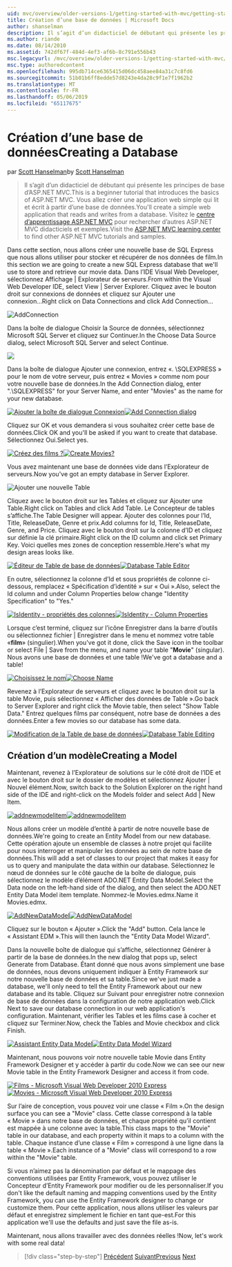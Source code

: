 ```yaml
---
uid: mvc/overview/older-versions-1/getting-started-with-mvc/getting-started-with-mvc-part4
title: Création d’une base de données | Microsoft Docs
author: shanselman
description: Il s’agit d’un didacticiel de débutant qui présente les principes de base d’ASP.NET MVC. Créer une application web simple qui lit et écrit à partir d’une base de données.
ms.author: riande
ms.date: 08/14/2010
ms.assetid: 742df67f-484d-4ef3-af6b-8c791e556b43
msc.legacyurl: /mvc/overview/older-versions-1/getting-started-with-mvc/getting-started-with-mvc-part4
msc.type: authoredcontent
ms.openlocfilehash: 995db714ce6365415d06dc458aee84a31c7c8fd6
ms.sourcegitcommit: 51b01b6ff8edde57d8243e4da28c9f1e7f1962b2
ms.translationtype: MT
ms.contentlocale: fr-FR
ms.lasthandoff: 05/06/2019
ms.locfileid: "65117675"
---
```

# <a name="creating-a-database"></a><span data-ttu-id="67436-104">Création d’une base de données</span><span class="sxs-lookup"><span data-stu-id="67436-104">Creating a Database</span></span>

<span data-ttu-id="67436-105">par [Scott Hanselman](https://github.com/shanselman)</span><span class="sxs-lookup"><span data-stu-id="67436-105">by [Scott Hanselman](https://github.com/shanselman)</span></span>

> <span data-ttu-id="67436-106">Il s’agit d’un didacticiel de débutant qui présente les principes de base d’ASP.NET MVC.</span><span class="sxs-lookup"><span data-stu-id="67436-106">This is a beginner tutorial that introduces the basics of ASP.NET MVC.</span></span> <span data-ttu-id="67436-107">Vous allez créer une application web simple qui lit et écrit à partir d’une base de données.</span><span class="sxs-lookup"><span data-stu-id="67436-107">You'll create a simple web application that reads and writes from a database.</span></span> <span data-ttu-id="67436-108">Visitez le [centre d’apprentissage ASP.NET MVC](../../../index.md) pour rechercher d’autres ASP.NET MVC didacticiels et exemples.</span><span class="sxs-lookup"><span data-stu-id="67436-108">Visit the [ASP.NET MVC learning center](../../../index.md) to find other ASP.NET MVC tutorials and samples.</span></span>

<span data-ttu-id="67436-109">Dans cette section, nous allons créer une nouvelle base de SQL Express que nous allons utiliser pour stocker et récupérer de nos données de film.</span><span class="sxs-lookup"><span data-stu-id="67436-109">In this section we are going to create a new SQL Express database that we'll use to store and retrieve our movie data.</span></span> <span data-ttu-id="67436-110">Dans l’IDE Visual Web Developer, sélectionnez Affichage | Explorateur de serveurs.</span><span class="sxs-lookup"><span data-stu-id="67436-110">From within the Visual Web Developer IDE, select View | Server Explorer.</span></span> <span data-ttu-id="67436-111">Cliquez avec le bouton droit sur connexions de données et cliquez sur Ajouter une connexion...</span><span class="sxs-lookup"><span data-stu-id="67436-111">Right click on Data Connections and click Add Connection...</span></span>

![AddConnection](getting-started-with-mvc-part4/_static/image1.png)

<span data-ttu-id="67436-113">Dans la boîte de dialogue Choisir la Source de données, sélectionnez Microsoft SQL Server et cliquez sur Continuer.</span><span class="sxs-lookup"><span data-stu-id="67436-113">In the Choose Data Source dialog, select Microsoft SQL Server and select Continue.</span></span>

![](getting-started-with-mvc-part4/_static/image2.png)

<span data-ttu-id="67436-114">Dans la boîte de dialogue Ajouter une connexion, entrez «. \SQLEXPRESS » pour le nom de votre serveur, puis entrez « Movies » comme nom pour votre nouvelle base de données.</span><span class="sxs-lookup"><span data-stu-id="67436-114">In the Add Connection dialog, enter ".\SQLEXPRESS" for your Server Name, and enter "Movies" as the name for your new database.</span></span>

<span data-ttu-id="67436-115">[![Ajouter la boîte de dialogue Connexion](getting-started-with-mvc-part4/_static/image4.png)](getting-started-with-mvc-part4/_static/image3.png)</span><span class="sxs-lookup"><span data-stu-id="67436-115">[![Add Connection dialog](getting-started-with-mvc-part4/_static/image4.png)](getting-started-with-mvc-part4/_static/image3.png)</span></span>

<span data-ttu-id="67436-116">Cliquez sur OK et vous demandera si vous souhaitez créer cette base de données.</span><span class="sxs-lookup"><span data-stu-id="67436-116">Click OK and you'll be asked if you want to create that database.</span></span> <span data-ttu-id="67436-117">Sélectionnez Oui.</span><span class="sxs-lookup"><span data-stu-id="67436-117">Select yes.</span></span>

<span data-ttu-id="67436-118">[![Créez des films ?](getting-started-with-mvc-part4/_static/image6.png)](getting-started-with-mvc-part4/_static/image5.png)</span><span class="sxs-lookup"><span data-stu-id="67436-118">[![Create Movies?](getting-started-with-mvc-part4/_static/image6.png)](getting-started-with-mvc-part4/_static/image5.png)</span></span>

<span data-ttu-id="67436-119">Vous avez maintenant une base de données vide dans l’Explorateur de serveurs.</span><span class="sxs-lookup"><span data-stu-id="67436-119">Now you've got an empty database in Server Explorer.</span></span>

![Ajouter une nouvelle Table](getting-started-with-mvc-part4/_static/image7.png)

<span data-ttu-id="67436-121">Cliquez avec le bouton droit sur les Tables et cliquez sur Ajouter une Table.</span><span class="sxs-lookup"><span data-stu-id="67436-121">Right click on Tables and click Add Table.</span></span> <span data-ttu-id="67436-122">Le Concepteur de tables s’affiche.</span><span class="sxs-lookup"><span data-stu-id="67436-122">The Table Designer will appear.</span></span> <span data-ttu-id="67436-123">Ajouter des colonnes pour l’Id, Title, ReleaseDate, Genre et prix.</span><span class="sxs-lookup"><span data-stu-id="67436-123">Add columns for Id, Title, ReleaseDate, Genre, and Price.</span></span> <span data-ttu-id="67436-124">Cliquez avec le bouton droit sur la colonne d’ID et cliquez sur définie la clé primaire.</span><span class="sxs-lookup"><span data-stu-id="67436-124">Right click on the ID column and click set Primary Key.</span></span> <span data-ttu-id="67436-125">Voici quelles mes zones de conception ressemble.</span><span class="sxs-lookup"><span data-stu-id="67436-125">Here's what my design areas looks like.</span></span>

<span data-ttu-id="67436-126">[![Éditeur de Table de base de données](getting-started-with-mvc-part4/_static/image9.png)](getting-started-with-mvc-part4/_static/image8.png)</span><span class="sxs-lookup"><span data-stu-id="67436-126">[![Database Table Editor](getting-started-with-mvc-part4/_static/image9.png)](getting-started-with-mvc-part4/_static/image8.png)</span></span>

<span data-ttu-id="67436-127">En outre, sélectionnez la colonne d’Id et sous propriétés de colonne ci-dessous, remplacez « Spécification d’identité » sur « Oui ».</span><span class="sxs-lookup"><span data-stu-id="67436-127">Also, select the Id column and under Column Properties below change "Identity Specification" to "Yes."</span></span>

<span data-ttu-id="67436-128">[![IsIdentity - propriétés des colonnes](getting-started-with-mvc-part4/_static/image11.png)](getting-started-with-mvc-part4/_static/image10.png)</span><span class="sxs-lookup"><span data-stu-id="67436-128">[![IsIdentity - Column Properties](getting-started-with-mvc-part4/_static/image11.png)](getting-started-with-mvc-part4/_static/image10.png)</span></span>

<span data-ttu-id="67436-129">Lorsque c’est terminé, cliquez sur l’icône Enregistrer dans la barre d’outils ou sélectionnez fichier | Enregistrer dans le menu et nommez votre table «**film**» (singulier).</span><span class="sxs-lookup"><span data-stu-id="67436-129">When you've got it done, click the Save icon in the toolbar or select File | Save from the menu, and name your table "**Movie**" (singular).</span></span> <span data-ttu-id="67436-130">Nous avons une base de données et une table !</span><span class="sxs-lookup"><span data-stu-id="67436-130">We've got a database and a table!</span></span>

<span data-ttu-id="67436-131">[![Choisissez le nom](getting-started-with-mvc-part4/_static/image13.png)](getting-started-with-mvc-part4/_static/image12.png)</span><span class="sxs-lookup"><span data-stu-id="67436-131">[![Choose Name](getting-started-with-mvc-part4/_static/image13.png)](getting-started-with-mvc-part4/_static/image12.png)</span></span>

<span data-ttu-id="67436-132">Revenez à l’Explorateur de serveurs et cliquez avec le bouton droit sur la table Movie, puis sélectionnez « Afficher des données de Table ».</span><span class="sxs-lookup"><span data-stu-id="67436-132">Go back to Server Explorer and right click the Movie table, then select "Show Table Data."</span></span> <span data-ttu-id="67436-133">Entrez quelques films par conséquent, notre base de données a des données.</span><span class="sxs-lookup"><span data-stu-id="67436-133">Enter a few movies so our database has some data.</span></span>

<span data-ttu-id="67436-134">[![Modification de la Table de base de données](getting-started-with-mvc-part4/_static/image15.png)](getting-started-with-mvc-part4/_static/image14.png)</span><span class="sxs-lookup"><span data-stu-id="67436-134">[![Database Table Editing](getting-started-with-mvc-part4/_static/image15.png)](getting-started-with-mvc-part4/_static/image14.png)</span></span>

## <a name="creating-a-model"></a><span data-ttu-id="67436-135">Création d’un modèle</span><span class="sxs-lookup"><span data-stu-id="67436-135">Creating a Model</span></span>

<span data-ttu-id="67436-136">Maintenant, revenez à l’Explorateur de solutions sur le côté droit de l’IDE et avec le bouton droit sur le dossier de modèles et sélectionnez Ajouter | Nouvel élément.</span><span class="sxs-lookup"><span data-stu-id="67436-136">Now, switch back to the Solution Explorer on the right hand side of the IDE and right-click on the Models folder and select Add | New Item.</span></span>

<span data-ttu-id="67436-137">[![addnewmodelitem](getting-started-with-mvc-part4/_static/image17.png)](getting-started-with-mvc-part4/_static/image16.png)</span><span class="sxs-lookup"><span data-stu-id="67436-137">[![addnewmodelitem](getting-started-with-mvc-part4/_static/image17.png)](getting-started-with-mvc-part4/_static/image16.png)</span></span>

<span data-ttu-id="67436-138">Nous allons créer un modèle d’entité à partir de notre nouvelle base de données.</span><span class="sxs-lookup"><span data-stu-id="67436-138">We're going to create an Entity Model from our new database.</span></span> <span data-ttu-id="67436-139">Cette opération ajoute un ensemble de classes à notre projet qui facilite pour nous interroger et manipuler les données au sein de notre base de données.</span><span class="sxs-lookup"><span data-stu-id="67436-139">This will add a set of classes to our project that makes it easy for us to query and manipulate the data within our database.</span></span> <span data-ttu-id="67436-140">Sélectionnez le nœud de données sur le côté gauche de la boîte de dialogue, puis sélectionnez le modèle d’élément ADO.NET Entity Data Model.</span><span class="sxs-lookup"><span data-stu-id="67436-140">Select the Data node on the left-hand side of the dialog, and then select the ADO.NET Entity Data Model item template.</span></span> <span data-ttu-id="67436-141">Nommez-le Movies.edmx.</span><span class="sxs-lookup"><span data-stu-id="67436-141">Name it Movies.edmx.</span></span>

<span data-ttu-id="67436-142">[![AddNewDataModel](getting-started-with-mvc-part4/_static/image19.png)](getting-started-with-mvc-part4/_static/image18.png)</span><span class="sxs-lookup"><span data-stu-id="67436-142">[![AddNewDataModel](getting-started-with-mvc-part4/_static/image19.png)](getting-started-with-mvc-part4/_static/image18.png)</span></span>

<span data-ttu-id="67436-143">Cliquez sur le bouton « Ajouter ».</span><span class="sxs-lookup"><span data-stu-id="67436-143">Click the "Add" button.</span></span> <span data-ttu-id="67436-144">Cela lance le « Assistant EDM ».</span><span class="sxs-lookup"><span data-stu-id="67436-144">This will then launch the "Entity Data Model Wizard".</span></span>

<span data-ttu-id="67436-145">Dans la nouvelle boîte de dialogue qui s’affiche, sélectionnez Générer à partir de la base de données.</span><span class="sxs-lookup"><span data-stu-id="67436-145">In the new dialog that pops up, select Generate from Database.</span></span> <span data-ttu-id="67436-146">Étant donné que nous avons simplement une base de données, nous devons uniquement indiquer à Entity Framework sur notre nouvelle base de données et sa table.</span><span class="sxs-lookup"><span data-stu-id="67436-146">Since we've just made a database, we'll only need to tell the Entity Framework about our new database and its table.</span></span> <span data-ttu-id="67436-147">Cliquez sur Suivant pour enregistrer notre connexion de base de données dans la configuration de notre application web.</span><span class="sxs-lookup"><span data-stu-id="67436-147">Click Next to save our database connection in our web application's configuration.</span></span> <span data-ttu-id="67436-148">Maintenant, vérifier les Tables et les films case à cocher et cliquez sur Terminer.</span><span class="sxs-lookup"><span data-stu-id="67436-148">Now, check the Tables and Movie checkbox and click Finish.</span></span>

<span data-ttu-id="67436-149">[![Assistant Entity Data Model](getting-started-with-mvc-part4/_static/image21.png)](getting-started-with-mvc-part4/_static/image20.png)</span><span class="sxs-lookup"><span data-stu-id="67436-149">[![Entity Data Model Wizard](getting-started-with-mvc-part4/_static/image21.png)](getting-started-with-mvc-part4/_static/image20.png)</span></span>

<span data-ttu-id="67436-150">Maintenant, nous pouvons voir notre nouvelle table Movie dans Entity Framework Designer et y accéder à partir du code.</span><span class="sxs-lookup"><span data-stu-id="67436-150">Now we can see our new Movie table in the Entity Framework Designer and access it from code.</span></span>

<span data-ttu-id="67436-151">[![Films - Microsoft Visual Web Developer 2010 Express](getting-started-with-mvc-part4/_static/image23.png)](getting-started-with-mvc-part4/_static/image22.png)</span><span class="sxs-lookup"><span data-stu-id="67436-151">[![Movies - Microsoft Visual Web Developer 2010 Express](getting-started-with-mvc-part4/_static/image23.png)](getting-started-with-mvc-part4/_static/image22.png)</span></span>

<span data-ttu-id="67436-152">Sur l’aire de conception, vous pouvez voir une classe « Film ».</span><span class="sxs-lookup"><span data-stu-id="67436-152">On the design surface you can see a "Movie" class.</span></span> <span data-ttu-id="67436-153">Cette classe correspond à la table « Movie » dans notre base de données, et chaque propriété qu’il contient est mappée à une colonne avec la table.</span><span class="sxs-lookup"><span data-stu-id="67436-153">This class maps to the "Movie" table in our database, and each property within it maps to a column with the table.</span></span> <span data-ttu-id="67436-154">Chaque instance d’une classe « Film » correspond à une ligne dans la table « Movie ».</span><span class="sxs-lookup"><span data-stu-id="67436-154">Each instance of a "Movie" class will correspond to a row within the "Movie" table.</span></span>

<span data-ttu-id="67436-155">Si vous n’aimez pas la dénomination par défaut et le mappage des conventions utilisées par Entity Framework, vous pouvez utiliser le Concepteur d’Entity Framework pour modifier ou de les personnaliser.</span><span class="sxs-lookup"><span data-stu-id="67436-155">If you don't like the default naming and mapping conventions used by the Entity Framework, you can use the Entity Framework designer to change or customize them.</span></span> <span data-ttu-id="67436-156">Pour cette application, nous allons utiliser les valeurs par défaut et enregistrez simplement le fichier en tant que-est.</span><span class="sxs-lookup"><span data-stu-id="67436-156">For this application we'll use the defaults and just save the file as-is.</span></span>

<span data-ttu-id="67436-157">Maintenant, nous allons travailler avec des données réelles !</span><span class="sxs-lookup"><span data-stu-id="67436-157">Now, let's work with some real data!</span></span>

> [!div class="step-by-step"]
> <span data-ttu-id="67436-158">[Précédent](getting-started-with-mvc-part3.md)
> [Suivant](getting-started-with-mvc-part5.md)</span><span class="sxs-lookup"><span data-stu-id="67436-158">[Previous](getting-started-with-mvc-part3.md)
[Next](getting-started-with-mvc-part5.md)</span></span>
